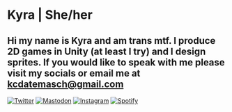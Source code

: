 # Kyra | She/her
## Hi my name is Kyra and am trans mtf. I produce 2D games in Unity (at least I try) and I design sprites. If you would like to speak with me please visit my socials or email me at kcdatemasch@gmail.com

[![Twitter](https://img.shields.io/badge/Twitter-%231DA1F2.svg?style=for-the-badge&logo=Twitter&logoColor=white)](https://twitter.com/KyraberCrystal)
[![Mastodon](https://img.shields.io/badge/-MASTODON-%232B90D9?style=for-the-badge&logo=mastodon&logoColor=white)](https://social.dino.icu/@kyrabercrystal)
[![Instagram](https://img.shields.io/badge/Instagram-%23E4405F.svg?style=for-the-badge&logo=Instagram&logoColor=white)](https://www.instagram.com/KyraberCrystal)
[![Spotify](https://img.shields.io/badge/Spotify-1ED760?style=for-the-badge&logo=spotify&logoColor=white)](https://open.spotify.com/user/3176oliepjlqo3c3scxlry6shbhi)
